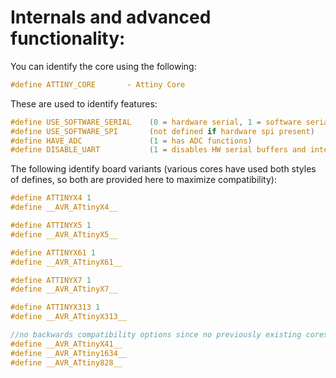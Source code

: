 # Internals and advanced functionality:

You can identify the core using the following:

```C
#define ATTINY_CORE       - Attiny Core
```

These are used to identify features:

```C
#define USE_SOFTWARE_SERIAL    (0 = hardware serial, 1 = software serial
#define USE_SOFTWARE_SPI       (not defined if hardware spi present)
#define HAVE_ADC               (1 = has ADC functions)
#define DISABLE_UART           (1 = disables HW serial buffers and interrupts)
```

The following identify board variants (various cores have used both styles of defines, so both are provided here to maximize compatibility):

```C
#define ATTINYX4 1
#define __AVR_ATtinyX4__

#define ATTINYX5 1
#define __AVR_ATtinyX5__

#define ATTINYX61 1
#define __AVR_ATtinyX61__

#define ATTINYX7 1
#define __AVR_ATtinyX7__

#define ATTINYX313 1
#define __AVR_ATtinyX313__

//no backwards compatibility options since no previously existing cores used the other convention.
#define __AVR_ATtinyX41__
#define __AVR_ATtiny1634__
#define __AVR_ATtiny828__
```

